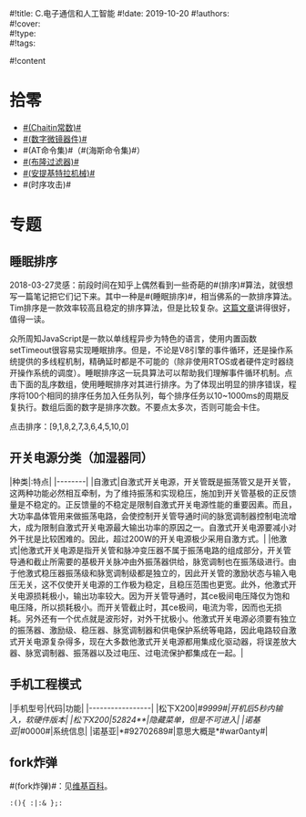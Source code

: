 #!title:    C.电子通信和人工智能
#!date:     2019-10-20
#!authors:  
#!cover:    
#!type:     
#!tags:     

#!content

# 拾零

- [#(Chaitin常数)#](https://en.wikipedia.org/wiki/Chaitin%27s_constant)
- [#(数字微镜器件)#](https://en.wikipedia.org/wiki/Digital_micromirror_device)
- #(AT命令集)#（#(海斯命令集)#）
- [#(布隆过滤器)#](https://zh.wikipedia.org/wiki/%E5%B8%83%E9%9A%86%E8%BF%87%E6%BB%A4%E5%99%A8)
- [#(安提基特拉机械)#](https://zh.wikipedia.org/wiki/%E5%AE%89%E6%8F%90%E5%9F%BA%E7%89%B9%E6%8B%89%E6%9C%BA%E6%A2%B0)
- #(时序攻击)#

# 专题

## 睡眠排序

2018-03-27灵感：前段时间在知乎上偶然看到一些奇葩的#(排序)#算法，就很想写一篇笔记把它们记下来。其中一种是#(睡眠排序)#，相当佛系的一款排序算法。Tim排序是一款效率较高且稳定的排序算法，但是比较复杂。[这篇文章](http://www.freebuf.com/vuls/62129.html)讲得很好，值得一读。

众所周知JavaScript是一款以单线程异步为特色的语言，使用内置函数setTimeout很容易实现睡眠排序。但是，不论是V8引擎的事件循环，还是操作系统提供的多线程机制，精确延时都是不可能的（除非使用RTOS或者硬件定时器绕开操作系统的调度）。睡眠排序这一玩具算法可以帮助我们理解事件循环机制。点击下面的乱序数组，使用睡眠排序对其进行排序。为了体现出明显的排序错误，程序将100个相同的排序任务加入任务队列，每个排序任务以10~1000ms的周期反复执行。数组后面的数字是排序次数。不要点太多次，否则可能会卡住。

点击排序：<span style="color:\#558bc4;" class="sleep_sort_demo" onclick="let counter=0;for(let i=1;i<100;i++){setInterval(()=>{counter++;let a=\[9,1,8,2,7,3,6,4,5,10,0\];let sorted=\[\];a.forEach(function(e,i,a){setTimeout(()=>sorted.push(e),e+2);});setTimeout(function(){$('.sleep_sort_demo').html(JSON.stringify(sorted)+counter);},100);}, i*10);}">\[9,1,8,2,7,3,6,4,5,10,0\]</span>

## 开关电源分类（加湿器同）

|种类|:特点|
|--------|
|自激式|自激式开关电源，开关管既是振荡管又是开关管，这两种功能必然相互牵制，为了维持振荡和实现稳压，施加到开关管基极的正反馈量是不稳定的。正反馈量的不稳定是限制自激式开关电源性能的重要因素。而且，大功率晶体管用来做振荡电路，会使控制开关管导通时间的脉宽调制器控制电流增大，成为限制自激式开关电源最大输出功率的原因之一。自激式开关电源要减小对外干扰是比较困难的。因此，超过200W的开关电源极少采用自激方式。|
|他激式|他激式开关电源是指开关管和脉冲变压器不属于振荡电路的组成部分，开关管导通和截止所需要的基极开关脉冲由外振荡器供给，脉宽调制也在振荡级进行。由于他激式稳压器振荡级和脉宽调制级都是独立的，因此开关管的激励状态与输入电压无关，这不仅使开关电源的工作极为稳定，且稳压范围也更宽。此外，他激式开关电源损耗极小，输出功率较大。因为开关管导通时，其ce极间电压降仅为饱和电压降，所以损耗极小。而开关管截止时，其ce极间，电流为零，因而也无损耗。另外还有一个优点就是波形好，对外干扰极小。他激式开关电源必须要有独立的振荡器、激励级、稳压器、脉宽调制器和供电保护系统等电路，因此电路较自激式开关电源复杂得多，现在大多数他激式开关电源都用集成化驱动器，将误差放大器、脉宽调制器、振荡器以及过电压、过电流保护都集成在一起。|

## 手机工程模式

|手机型号|代码|功能|
|-----------------|
|松下X200|*#9999#|开机后5秒内输入，软硬件版本|
|松下X200|52824**|隐藏菜单，但是不可进入|
|诺基亚|*#0000#|系统信息|
|诺基亚|\*\#92702689\#|意思大概是*#war0anty#|

## fork炸弹

#(fork炸弹)#：见[维基百科](https://zh.wikipedia.org/wiki/Fork%E7%82%B8%E5%BC%B9)。

```
:(){ :|:& };:
```
